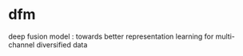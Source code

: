 # dfm
deep fusion model : towards better representation learning for multi-channel diversified data
